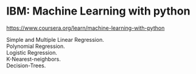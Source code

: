 # IBM: Machine Learning with python     

https://www.coursera.org/learn/machine-learning-with-python

Simple and Multiple Linear Regression.   
Polynomial Regression.   
Logistic Regression.   
K-Nearest-neighbors.   
Decision-Trees.   
